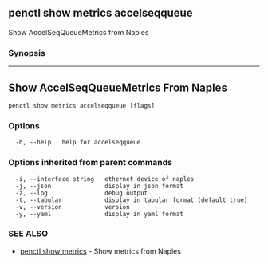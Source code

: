 ## penctl show metrics accelseqqueue

Show AccelSeqQueueMetrics from Naples

### Synopsis



---------------------------------
 Show AccelSeqQueueMetrics From Naples 
---------------------------------


```
penctl show metrics accelseqqueue [flags]
```

### Options

```
  -h, --help   help for accelseqqueue
```

### Options inherited from parent commands

```
  -i, --interface string   ethernet device of naples
  -j, --json               display in json format
  -z, --log                debug output
  -t, --tabular            display in tabular format (default true)
  -v, --version            version
  -y, --yaml               display in yaml format
```

### SEE ALSO
* [penctl show metrics](penctl_show_metrics.md)	 - Show metrics from Naples

